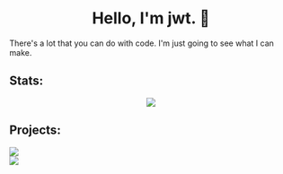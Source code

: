 <h1 align="center">Hello, I'm jwt. 👋</h1>

There's a lot that you can do with code. I'm just going to see what I can make.

## Stats:

<p align="center"><img src="https://github-readme-stats.vercel.app/api?username=jwt2706&show_icons=true&theme=transparent"></p>

## Projects:
<a href="https://github.com/Resultats-de-Testes-Accessibles/RTA"><img src="https://github-readme-stats.vercel.app/api/pin/?username=read-me-35&repo=read-me-35.github.io&theme=transparent"></a>
<br>
<a href="https://github.com/uophotoclub/uophotoclub.github.io"><img src="https://github-readme-stats.vercel.app/api/pin/?username=uophotoclub&repo=uophotoclub.github.io&theme=transparent"></a>


[comment]: # (Github repo widgets: https://github.com/anuraghazra/github-readme-stats)
